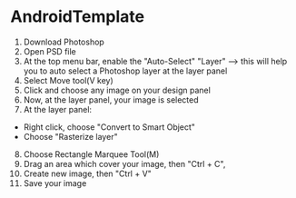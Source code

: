# AndroidTemplate
1. Download Photoshop
2. Open PSD file
3. At the top menu bar, enable the "Auto-Select" "Layer"
--> this will help you to auto select a Photoshop layer at the layer panel
4. Select Move tool(V key)
5. Click and choose any image on your design panel
6. Now, at the layer panel, your image is selected
7. At the layer panel:
+ Right click, choose "Convert to Smart Object"
+ Choose "Rasterize layer"
8. Choose Rectangle Marquee Tool(M)
9. Drag an area which cover your image, then "Ctrl + C",
10. Create new image, then "Ctrl + V"
11. Save your image
